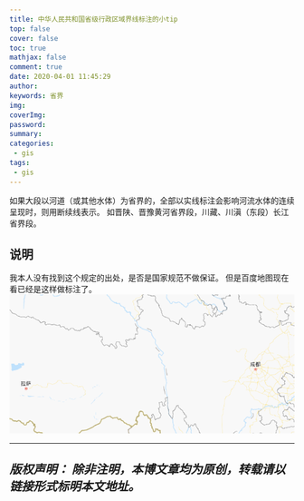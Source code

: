 ```yaml
---
title: 中华人民共和国省级行政区域界线标注的小tip
top: false
cover: false
toc: true
mathjax: false
comment: true
date: 2020-04-01 11:45:29
author:
keywords: 省界
img:
coverImg:
password:
summary:
categories:
 - gis
tags:
 - gis
---
```

如果大段以河道（或其他水体）为省界的，全部以实线标注会影响河流水体的连续呈现时，则用断续线表示。
如晋陕、晋豫黄河省界段，川藏、川滇（东段）长江省界段。

## 说明
我本人没有找到这个规定的出处，是否是国家规范不做保证。
但是百度地图现在看已经是这样做标注了。
![川藏交界](https://github.com/tanghaojie/tanghaojie.github.io/raw/master/my_images/provincialBoundary.jpg)

---
*版权声明：*
*除非注明，本博文章均为原创，转载请以链接形式标明本文地址。*
---